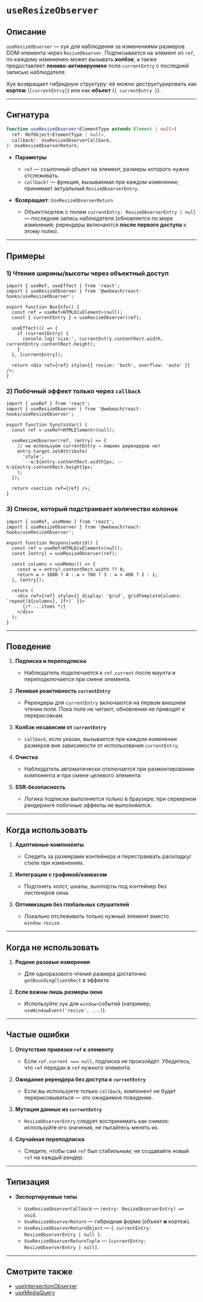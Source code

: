# `useResizeObserver`

## Описание

`useResizeObserver` — хук для наблюдения за изменениями размеров DOM‑элемента через `ResizeObserver`. Подписывается на элемент из `ref`, по каждому изменению может вызывать **колбэк**, а также предоставляет **лениво‑активируемое** поле `currentEntry` c последней записью наблюдателя.

Хук возвращает *гибридную* структуру: её можно деструктурировать как **кортеж** (`[currentEntry]`) или как **объект** (`{ currentEntry }`).

---

## Сигнатура

```ts
function useResizeObserver<ElementType extends Element | null>(
  ref: RefObject<ElementType | null>,
  callback?: UseResizeObserverCallback,
): UseResizeObserverReturn;
```

- **Параметры**
   - `ref` — ссылочный объект на элемент, размеры которого нужно отслеживать.
   - `callback?` — функция, вызываемая при каждом изменении; принимает актуальный `ResizeObserverEntry`.

- **Возвращает**: `UseResizeObserverReturn`
   - Объект/кортеж с полем `currentEntry: ResizeObserverEntry | null` — последняя запись наблюдателя (обновляется по мере изменений; ререндеры включаются **после первого доступа** к этому полю).

---

## Примеры

### 1) Чтение ширины/высоты через объектный доступ

```tsx
import { useRef, useEffect } from 'react';
import { useResizeObserver } from '@webeach/react-hooks/useResizeObserver';

export function BoxInfo() {
  const ref = useRef<HTMLDivElement>(null);
  const { currentEntry } = useResizeObserver(ref);

  useEffect(() => {
    if (currentEntry) {
      console.log('size:', currentEntry.contentRect.width, currentEntry.contentRect.height);
    }
  }, [currentEntry]);

  return <div ref={ref} style={{ resize: 'both', overflow: 'auto' }} />;
}
```

### 2) Побочный эффект только через `callback`

```tsx
import { useRef } from 'react';
import { useResizeObserver } from '@webeach/react-hooks/useResizeObserver';

export function SyncCssVar() {
  const ref = useRef<HTMLElement>(null);

  useResizeObserver(ref, (entry) => {
    // не используем currentEntry → лишних ререндеров нет
    entry.target.setAttribute(
      'style',
      `--w:${entry.contentRect.width}px; --h:${entry.contentRect.height}px;`
    );
  });

  return <section ref={ref} />;
}
```

### 3) Список, который подстраивает количество колонок

```tsx
import { useRef, useMemo } from 'react';
import { useResizeObserver } from '@webeach/react-hooks/useResizeObserver';

export function ResponsiveGrid() {
  const ref = useRef<HTMLDivElement>(null);
  const [entry] = useResizeObserver(ref);

  const columns = useMemo(() => {
    const w = entry?.contentRect.width ?? 0;
    return w > 1000 ? 4 : w > 700 ? 3 : w > 400 ? 2 : 1;
  }, [entry]);

  return (
    <div ref={ref} style={{ display: 'grid', gridTemplateColumns: `repeat(${columns}, 1fr)` }}>
      {/* ...items */}
    </div>
  );
}
```

---

## Поведение

1. **Подписка и переподписка**
   - Наблюдатель подключается к `ref.current` после маунта и переподключается при смене элемента.

2. **Ленивая реактивность `currentEntry`**
   - Ререндеры для `currentEntry` включаются на первом внешнем чтении поля. Пока поле не читают, обновления не приводят к перерисовкам.

3. **Колбэк независим от `currentEntry`**
   - `callback`, если указан, вызывается при каждом изменении размеров вне зависимости от использования `currentEntry`.

4. **Очистка**
   - Наблюдатель автоматически отключается при размонтировании компонента и при смене целевого элемента.

5. **SSR‑безопасность**
   - Логика подписки выполняется только в браузере; при серверном рендеринге побочные эффекты не выполняются.

---

## Когда использовать

1. **Адаптивные компоненты**
   - Следить за размерами контейнера и перестраивать раскладку/стили при изменениях.

2. **Интеграции с графикой/канвасом**
   - Подгонять холст, шкалы, вьюпорты под контейнер без листенеров окна.

3. **Оптимизация без глобальных слушателей**
   - Локально отслеживать только нужный элемент вместо `window.resize`.

---

## Когда **не** использовать

1. **Редкие разовые измерения**
   - Для одноразового чтения размера достаточно `getBoundingClientRect` в эффекте.

2. **Если важны лишь размеры окна**
   - Используйте хук для `window`‑событий (например, `useWindowEvent('resize', ...)`).

---

## Частые ошибки

1. **Отсутствие привязки `ref` к элементу**
   - Если `ref.current === null`, подписка не произойдёт. Убедитесь, что `ref` передан в `ref` нужного элемента.

2. **Ожидание ререндера без доступа к `currentEntry`**
   - Если вы используете только `callback`, компонент не будет перерисовываться — это ожидаемое поведение.

3. **Мутация данных из `currentEntry`**
   - `ResizeObserverEntry` следует воспринимать как снимок: используйте его значения, не пытайтесь менять их.

4. **Случайная переподписка**
   - Следите, чтобы сам `ref` был стабильным; не создавайте новый `ref` на каждый рендер.

---

## Типизация

- **Экспортируемые типы**

   - `UseResizeObserverCallback` — `(entry: ResizeObserverEntry) => void`.
   - `UseResizeObserverReturn` — гибридная форма (объект **и** кортеж).
   - `UseResizeObserverReturnObject` — `{ currentEntry: ResizeObserverEntry | null }`.
   - `UseResizeObserverReturnTuple` — `[currentEntry: ResizeObserverEntry | null]`.

---

## Смотрите также

- [useIntersectionObserver](useIntersectionObserver.md)
- [useMediaQuery](useMediaQuery.md)
